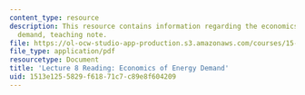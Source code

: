 ```yaml
---
content_type: resource
description: This resource contains information regarding the economics of energy
  demand, teaching note.
file: https://ol-ocw-studio-app-production.s3.amazonaws.com/courses/15-031j-energy-decisions-markets-and-policies-spring-2012/1513e1255829f61871c7c89e8f604209_MIT15_031JS12_Eco_Eny_Dem.pdf
file_type: application/pdf
resourcetype: Document
title: 'Lecture 8 Reading: Economics of Energy Demand'
uid: 1513e125-5829-f618-71c7-c89e8f604209
---
```

